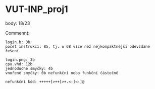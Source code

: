 # VUT-INP_proj1

body: 18/23

Commennt:

    login.b: 3b
    počet instrukcí: 85, tj. o 68 více než nejkompaktnější odevzdané řešení

    login.png: 3b
    cpu.vhd: 12b
    jednoduché smyčky: 4b
    vnořené smyčky: 0b nefunkční nebo funkční částečně

    nefunkční kód: +++++[>++[>+.<-]<-]@